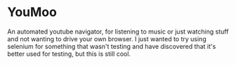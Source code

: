 YouMoo
======

An automated youtube navigator, for listening to music or just watching stuff and not wanting to drive your own browser. I just wanted to try using selenium for something that wasn't testing and have discovered that it's better used for testing, but this is still cool.
